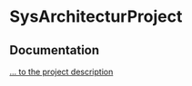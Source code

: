 # SysArchitecturProject

## Documentation

[... to the project description](project-description.md)

